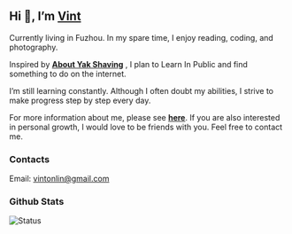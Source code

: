 ## Hi 👋, I’m [Vint](https://vinton.store)

Currently living in Fuzhou. In my spare time, I enjoy reading, coding, and photography.

Inspired by [**About Yak Shaving**](https://antfu.me/posts/about-yak-shaving) , I plan to Learn In Public and find something to do on the internet.

I’m still learning constantly. Although I often doubt my abilities, I strive to make progress step by step every day.

For more information about me, please see [**here**](https://vinton.store/about/). If you are also interested in personal growth, I would love to be friends with you. Feel free to contact me.

### Contacts

Email: vintonlin@gmail.com

### Github Stats
![Status](https://pixel-profile.vercel.app/api/github-stats?username=VintLin&theme=road_trip&pixelate_avatar=false)
